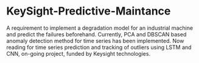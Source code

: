 # KeySight-Predictive-Maintance
A requirement to implement a degradation model for an industrial machine and predict the failures beforehand. Currently, PCA and DBSCAN based anomaly detection method for time series has been implemented. Now reading for time series prediction and tracking of outliers using LSTM and CNN, on-going project, funded by Keysight technologies.
